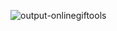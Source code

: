 ![output-onlinegiftools](https://user-images.githubusercontent.com/90362225/197912370-f6edad33-8726-4716-a640-9d4442846ca2.gif)
